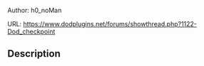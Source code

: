 Author: h0_noMan

URL: https://www.dodplugins.net/forums/showthread.php?1122-Dod_checkpoint

## Description

